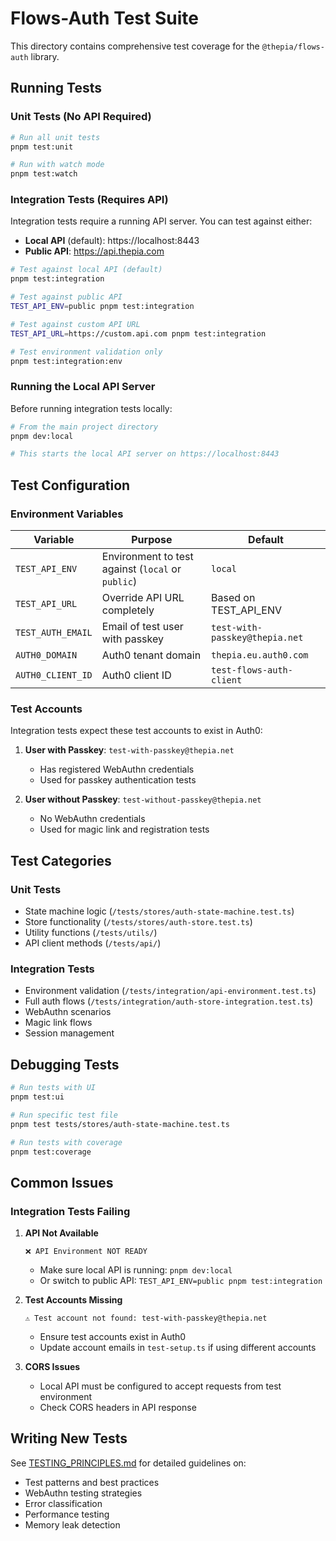 # Flows-Auth Test Suite

This directory contains comprehensive test coverage for the `@thepia/flows-auth` library.

## Running Tests

### Unit Tests (No API Required)
```bash
# Run all unit tests
pnpm test:unit

# Run with watch mode
pnpm test:watch
```

### Integration Tests (Requires API)

Integration tests require a running API server. You can test against either:
- **Local API** (default): https://localhost:8443
- **Public API**: https://api.thepia.com

```bash
# Test against local API (default)
pnpm test:integration

# Test against public API
TEST_API_ENV=public pnpm test:integration

# Test against custom API URL
TEST_API_URL=https://custom.api.com pnpm test:integration

# Test environment validation only
pnpm test:integration:env
```

### Running the Local API Server

Before running integration tests locally:

```bash
# From the main project directory
pnpm dev:local

# This starts the local API server on https://localhost:8443
```

## Test Configuration

### Environment Variables

| Variable | Purpose | Default |
|----------|---------|---------|
| `TEST_API_ENV` | Environment to test against (`local` or `public`) | `local` |
| `TEST_API_URL` | Override API URL completely | Based on TEST_API_ENV |
| `TEST_AUTH_EMAIL` | Email of test user with passkey | `test-with-passkey@thepia.net` |
| `AUTH0_DOMAIN` | Auth0 tenant domain | `thepia.eu.auth0.com` |
| `AUTH0_CLIENT_ID` | Auth0 client ID | `test-flows-auth-client` |

### Test Accounts

Integration tests expect these test accounts to exist in Auth0:

1. **User with Passkey**: `test-with-passkey@thepia.net`
   - Has registered WebAuthn credentials
   - Used for passkey authentication tests

2. **User without Passkey**: `test-without-passkey@thepia.net`
   - No WebAuthn credentials
   - Used for magic link and registration tests

## Test Categories

### Unit Tests
- State machine logic (`/tests/stores/auth-state-machine.test.ts`)
- Store functionality (`/tests/stores/auth-store.test.ts`)
- Utility functions (`/tests/utils/`)
- API client methods (`/tests/api/`)

### Integration Tests
- Environment validation (`/tests/integration/api-environment.test.ts`)
- Full auth flows (`/tests/integration/auth-store-integration.test.ts`)
- WebAuthn scenarios
- Magic link flows
- Session management

## Debugging Tests

```bash
# Run tests with UI
pnpm test:ui

# Run specific test file
pnpm test tests/stores/auth-state-machine.test.ts

# Run tests with coverage
pnpm test:coverage
```

## Common Issues

### Integration Tests Failing

1. **API Not Available**
   ```
   ❌ API Environment NOT READY
   ```
   - Make sure local API is running: `pnpm dev:local`
   - Or switch to public API: `TEST_API_ENV=public pnpm test:integration`

2. **Test Accounts Missing**
   ```
   ⚠️ Test account not found: test-with-passkey@thepia.net
   ```
   - Ensure test accounts exist in Auth0
   - Update account emails in `test-setup.ts` if using different accounts

3. **CORS Issues**
   - Local API must be configured to accept requests from test environment
   - Check CORS headers in API response

## Writing New Tests

See [TESTING_PRINCIPLES.md](./TESTING_PRINCIPLES.md) for detailed guidelines on:
- Test patterns and best practices
- WebAuthn testing strategies
- Error classification
- Performance testing
- Memory leak detection